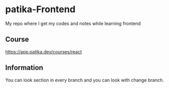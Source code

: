 # patika-Frontend
My repo where I get my codes and notes while learning frontend

## Course 
https://app.patika.dev/courses/react

## Information
You can look section in every branch and you can look with change branch.
